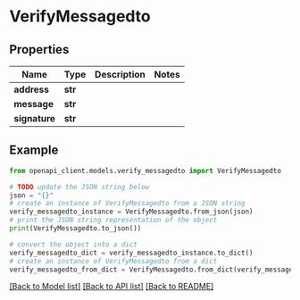 # VerifyMessagedto


## Properties

Name | Type | Description | Notes
------------ | ------------- | ------------- | -------------
**address** | **str** |  | 
**message** | **str** |  | 
**signature** | **str** |  | 

## Example

```python
from openapi_client.models.verify_messagedto import VerifyMessagedto

# TODO update the JSON string below
json = "{}"
# create an instance of VerifyMessagedto from a JSON string
verify_messagedto_instance = VerifyMessagedto.from_json(json)
# print the JSON string representation of the object
print(VerifyMessagedto.to_json())

# convert the object into a dict
verify_messagedto_dict = verify_messagedto_instance.to_dict()
# create an instance of VerifyMessagedto from a dict
verify_messagedto_from_dict = VerifyMessagedto.from_dict(verify_messagedto_dict)
```
[[Back to Model list]](../README.md#documentation-for-models) [[Back to API list]](../README.md#documentation-for-api-endpoints) [[Back to README]](../README.md)


